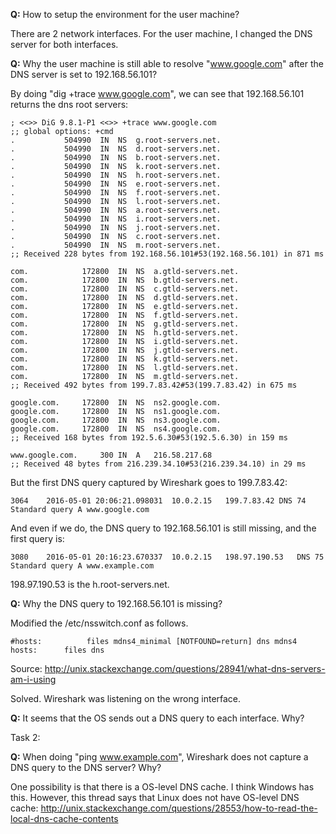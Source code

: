 

**Q:** How to setup the environment for the user machine?

There are 2 network interfaces. For the user machine, I changed the DNS server
for both interfaces.

**Q:** Why the user machine is still able to resolve "www.google.com" after
the DNS server is set to 192.168.56.101?

By doing "dig +trace www.google.com", we can see that 192.168.56.101 returns
the dns root servers:
  
    ; <<>> DiG 9.8.1-P1 <<>> +trace www.google.com
    ;; global options: +cmd
    .			504990	IN	NS	g.root-servers.net.
    .			504990	IN	NS	d.root-servers.net.
    .			504990	IN	NS	b.root-servers.net.
    .			504990	IN	NS	k.root-servers.net.
    .			504990	IN	NS	h.root-servers.net.
    .			504990	IN	NS	e.root-servers.net.
    .			504990	IN	NS	f.root-servers.net.
    .			504990	IN	NS	l.root-servers.net.
    .			504990	IN	NS	a.root-servers.net.
    .			504990	IN	NS	i.root-servers.net.
    .			504990	IN	NS	j.root-servers.net.
    .			504990	IN	NS	c.root-servers.net.
    .			504990	IN	NS	m.root-servers.net.
    ;; Received 228 bytes from 192.168.56.101#53(192.168.56.101) in 871 ms
    
    com.			172800	IN	NS	a.gtld-servers.net.
    com.			172800	IN	NS	b.gtld-servers.net.
    com.			172800	IN	NS	c.gtld-servers.net.
    com.			172800	IN	NS	d.gtld-servers.net.
    com.			172800	IN	NS	e.gtld-servers.net.
    com.			172800	IN	NS	f.gtld-servers.net.
    com.			172800	IN	NS	g.gtld-servers.net.
    com.			172800	IN	NS	h.gtld-servers.net.
    com.			172800	IN	NS	i.gtld-servers.net.
    com.			172800	IN	NS	j.gtld-servers.net.
    com.			172800	IN	NS	k.gtld-servers.net.
    com.			172800	IN	NS	l.gtld-servers.net.
    com.			172800	IN	NS	m.gtld-servers.net.
    ;; Received 492 bytes from 199.7.83.42#53(199.7.83.42) in 675 ms
    
    google.com.		172800	IN	NS	ns2.google.com.
    google.com.		172800	IN	NS	ns1.google.com.
    google.com.		172800	IN	NS	ns3.google.com.
    google.com.		172800	IN	NS	ns4.google.com.
    ;; Received 168 bytes from 192.5.6.30#53(192.5.6.30) in 159 ms
    
    www.google.com.		300	IN	A	216.58.217.68
    ;; Received 48 bytes from 216.239.34.10#53(216.239.34.10) in 29 ms


But the first DNS query captured by Wireshark goes to 199.7.83.42:

    3064	2016-05-01 20:06:21.098031	10.0.2.15	199.7.83.42	DNS	74	Standard query A www.google.com

And even if we do, the DNS query to 192.168.56.101 is still missing, and the first query is:

    3080	2016-05-01 20:16:23.670337	10.0.2.15	198.97.190.53	DNS	75	Standard query A www.example.com

198.97.190.53 is the h.root-servers.net.

**Q:** Why the DNS query to 192.168.56.101 is missing?

Modified the /etc/nsswitch.conf as follows.

    #hosts:          files mdns4_minimal [NOTFOUND=return] dns mdns4
    hosts:		files dns

Source:
http://unix.stackexchange.com/questions/28941/what-dns-servers-am-i-using

Solved. Wireshark was listening on the wrong interface.

**Q:** It seems that the OS sends out a DNS query to each interface. Why? 

Task 2:

**Q:** When doing "ping www.example.com", Wireshark does not capture a DNS query
to the DNS server? Why?

One possibility is that there is a OS-level DNS cache. I think Windows has this.
However, this thread says that Linux does not have OS-level DNS cache:
http://unix.stackexchange.com/questions/28553/how-to-read-the-local-dns-cache-contents

